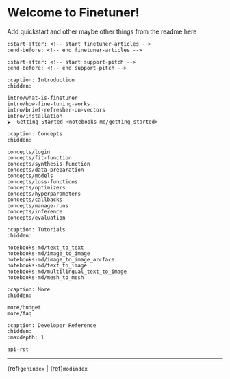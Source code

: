 # Welcome to Finetuner!

Add quickstart and other maybe other things from the readme here

```{include} ../README.md
:start-after: <!-- start finetuner-articles -->
:end-before: <!-- end finetuner-articles -->
```

```{include} ../README.md
:start-after: <!-- start support-pitch -->
:end-before: <!-- end support-pitch -->
```

```{toctree}
:caption: Introduction
:hidden:

intro/what-is-finetuner
intro/how-fine-tuning-works
intro/brief-refresher-on-vectors
intro/installation	
⮚  Getting Started <notebooks-md/getting_started>
```

```{toctree}
:caption: Concepts
:hidden:

concepts/login
concepts/fit-function
concepts/synthesis-function
concepts/data-preparation
concepts/models
concepts/loss-functions
concepts/optimizers
concepts/hyperparameters
concepts/callbacks
concepts/manage-runs
concepts/inference
concepts/evaluation
```



```{toctree}
:caption: Tutorials
:hidden:

notebooks-md/text_to_text
notebooks-md/image_to_image
notebooks-md/image_to_image_arcface
notebooks-md/text_to_image
notebooks-md/multilingual_text_to_image
notebooks-md/mesh_to_mesh
```

```{toctree}
:caption: More
:hidden:

more/budget
more/faq
```

```{toctree}
:caption: Developer Reference
:hidden:
:maxdepth: 1

api-rst
```

---
{ref}`genindex` | {ref}`modindex`
